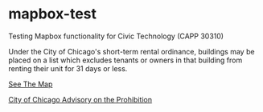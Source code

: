 # mapbox-test
Testing Mapbox functionality for Civic Technology (CAPP 30310)

Under the City of Chicago's short-term rental ordinance, buildings may be placed on a list which excludes tenants or owners in that building from renting their unit for 31 days or less.

[See The Map](https://itlyons.github.io/mapbox-test/index.html)  

[City of Chicago Advisory on the Prohibition](https://www.chicago.gov/city/en/depts/bacp/provdrs/bus/alerts/2016/july/Prohibited_Buildings_List_Affidavit.html)
